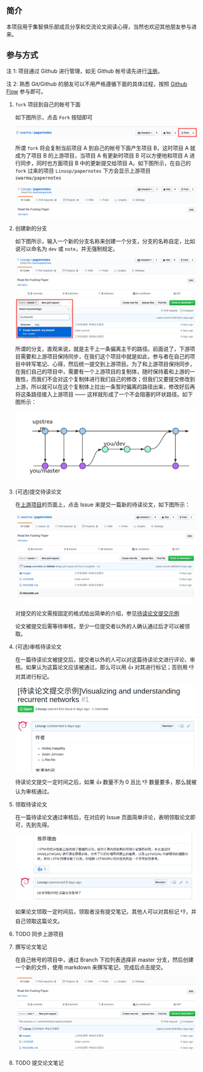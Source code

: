 ## 简介

本项目用于集智俱乐部成员分享和交流论文阅读心得，当然也欢迎其他朋友参与进来。

## 参与方式

注 1: 项目通过 Github 进行管理，如无 Github 帐号请先进行[注册](https://github.com/join)。

注 2: 熟悉 Git/Github 的朋友可以不用严格遵循下面的具体过程，按照 [Github Flow](https://guides.github.com/introduction/flow/) 参与即可。

1.  `fork` 项目到自己的帐号下面

    如下图所示，点击 `Fork` 按钮即可

    ![fork](./images/fork-project.png)

    所谓 `fork` 将会复制当前项目 A 到自己的帐号下面产生项目 B，这时项目 A 就成为了项目 B 的上游项目，当项目 A 有更新时项目 B 可以方便地和项目 A 进行同步，同时也方面项目 B 中的更新提交给项目 A。如下图所示，在自己的 `fork` 过来的项目 `Linusp/papernotes` 下方会显示上游项目 `swarma/papernotes`

    ![fork-detail](./images/fork-project-2.png)

2.  创建新的分支

    如下图所示，输入一个新的分支名称来创建一个分支，分支的名称自定，比如说可以命名为 `dev` 或 `note`，并无强制规定。

    ![new branch](./images/new-branch.png)

    所谓的分支，直观来说，就是主干上一条偏离主干的路径。前面说了，下游项目需要和上游项目保持同步，在我们这个项目中就是如此，参与者在自己的项目中转写笔记、心得，然后统一提交到上游项目。为了和上游项目保持同步，在我们自己的项目中，需要有一个上游项目的复制体，随时保持着和上游的一致性，而我们不会对这个复制体进行我们自己的修改；但我们又要提交修改到上游，所以就可以在这个复制体上拉出一条暂时偏离的路径出来，修改好后再将这条路径接入上游项目 —— 这样就形成了一个不会阻塞的环状路径。如下图所示：

    ![branches](./images/branches.png)

3.  (可选)提交待读论文

    在[上游项目](https://github.com/swarma/papernotes)的页面上，点击 Issue 来提交一篇新的待读论文，如下图所示：

    ![new issue](./images/new-issue.gif)

    对提交的论文需按固定的格式给出简单的介绍，参见[待读论文提交示例](https://github.com/swarma/papernotes/issues/1)

    论文被提交后需等待审核，至少一位提交者以外的人确认通过后才可以被领取。

4.  (可选)审核待读论文

    在一篇待读论文被提交后，提交者以外的人可以对这篇待读论文进行评论、审核。如果认为这篇论文应该被通过，那么可以用 👍 对其进行标记；否则用 👎 对其进行标记。

    ![accept issue](./images/accept-issue.gif)

    待读论文提交一定时间之后，如果 👍 数量不为 0 且比 👎 数量要多，那么就被认为审核通过。

5.  领取待读论文

    在一篇待读论文通过审核后，在对应的 Issue 页面简单评论，表明领取论文即可，先到先得。

    ![assign issue](./images/assign-issue.png)

    如果论文领取一定时间后，领取者没有提交笔记，其他人可以对其标记 👎，并自己领取这篇论文。

6.  TODO 同步上游项目

7.  撰写论文笔记

    在自己帐号的项目中，通过 Branch 下拉列表选择非 master 分支，然后创建一个新的文件，使用 markdown 来撰写笔记，完成后点击提交。

    ![new note](./images/new-note.gif)

8.  TODO 提交论文笔记
